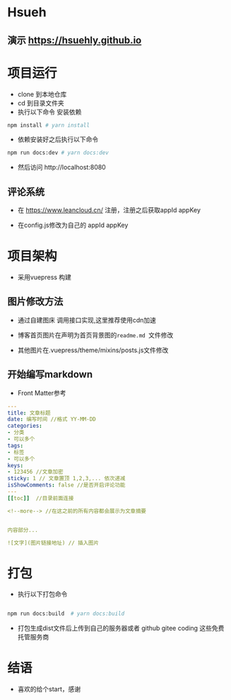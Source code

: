 # Hsueh

## 演示 https://hsuehly.github.io

# 项目运行

- clone 到本地仓库
- cd 到目录文件夹
- 执行以下命令  安装依赖

```bash
npm install # yarn install

```

- 依赖安装好之后执行以下命令

```bash
npm run docs:dev # yarn docs:dev

```

- 然后访问 http://localhost:8080

## 评论系统

- 在 https://www.leancloud.cn/ 注册，注册之后获取appId appKey

- 在config.js修改为自己的 appId appKey


# 项目架构


- 采用vuepress 构建

## 图片修改方法

- 通过自建图床 调用接口实现,这里推荐使用cdn加速

- 博客首页图片在声明为首页背景图的`readme.md `文件修改

- 其他图片在.vuepress/theme/mixins/posts.js文件修改

## 开始编写markdown

- Front Matter参考

```yaml
--- 
title: 文章标题
date: 编写时间 //格式 YY-MM-DD
categories:
- 分类
- 可以多个
tags:
- 标签
- 可以多个
keys: 
- 123456 //文章加密
sticky: 1 // 文章置顶 1,2,3,... 依次递减
isShowComments: false //是否开启评论功能
---
[[toc]]  //目录前面连接

<!--more--> //在这之前的所有内容都会展示为文章摘要


内容部分...

![文字](图片链接地址) // 插入图片


```

# 打包

- 执行以下打包命令

```bash

npm run docs:build  # yarn docs:build

```

- 打包生成dist文件后上传到自己的服务器或者 github gitee coding 这些免费托管服务商


# 结语

- 喜欢的给个start，感谢

